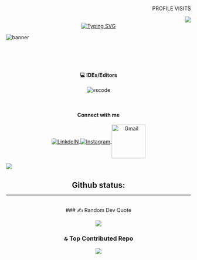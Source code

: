   <p align="right" style="font-style=orbitron;"> PROFILE VISITS</p> <img align="right" src="https://profile-counter.glitch.me/maslam1211/count.svg">
    <br>

  <div align="center" >
  <a href="https://git.io/typing-svg"><img src="https://readme-typing-svg.demolab.com?font=Fira+Code&size=30&duration=3000&pause=1000&background=EF140F00&width=435&lines=Hi+!+I+am+Muhammed+Aslam+T ;Flutter+developer ;" alt="Typing SVG" /></a>
  </div>

  ![banner](https://github.com/Alto-b/Alto-b/assets/89630614/f6d17e4e-8b00-4180-ae20-6485c5495f9b)

<br>
<!-- <img src="https://ivanluna.dev/images/banner.png"><br><br> -->
<!--  <img src="https://user-images.githubusercontent.com/73097560/115834477-dbab4500-a447-11eb-908a-139a6edaec5c.gif"><br><br> -->
 
<br>
   
   

<br>
<h4 align="center">💻 IDEs/Editors</h4>
   <p align="center">
    <img align="center" alt="vscode" width="auto" src="https://img.shields.io/badge/VSCode-0078D4?style=for-the-badge&logo=visual%20studio%20code&logoColor=white" />
</p>






<br>
<h4 align="center"> Connect with me</h4>
<p align="center">
   <a target="_blank" href="https://www.linkedin.com/in/muhammed-aslam-t-a19567207/">
    <img align="center" alt="LinkdeIN" width="auto" src="https://img.shields.io/badge/LinkedIn-0077B5?style=for-the-badge&logo=linkedin&logoColor=white" />
   </a>
   <a target="_blank" href="https://www.instagram.com/muhdaslamt/">
  <img align="center" alt="Instagram" width="auto" src="https://img.shields.io/badge/Instagram-E4405F?style=for-the-badge&logo=instagram&logoColor=white" />
   </a>
   <a target="_blank" href="mailto:aslamsalman1211@gmail.com">
  <img align="center" alt="Gmail" width="92px" src="https://img.shields.io/badge/Gmail-D14836?style=for-the-badge&logo=gmail&logoColor=white"/>
   </a>
</p>


 <img src="https://user-images.githubusercontent.com/73097560/115834477-dbab4500-a447-11eb-908a-139a6edaec5c.gif"><br><br>

 <div align="center">
<h2 align="center" style="margin: 5px 10px;">Github status:</h2> 

----


<br/>
### ✍️ Random Dev Quote

![](https://quotes-github-readme.vercel.app/api?type=horizontal&theme=tokyonight)
 
### 🔝 Top Contributed Repo

![](https://github-contributor-stats.vercel.app/api?username=rohithmohanan1&limit=5&theme=dark&combine_all_yearly_contributions=true)

 



<!--
**Alto-b/Alto-b** is a ✨ _special_ ✨ repository because its `README.md` (this file) appears on your GitHub profile.

Here are some ideas to get you started:

- 🔭 I’m currently working on ...
- 🌱 I’m currently learning ...
- 👯 I’m looking to collaborate on ...
- 🤔 I’m looking for help with ...
- 💬 Ask me about ...
- 📫 How to reach me: ...
- 😄 Pronouns: ...
- ⚡ Fun fact: ...
-->
